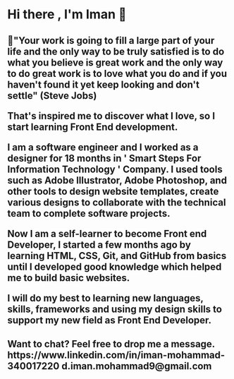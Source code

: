 <h1>Hi there , I'm Iman 👋</h1>

<h2>📖"Your work is going to fill a large part of your life and the only way to be truly satisfied is to do what you believe is great work and the only way to do great work is to love what you do and if you haven't found it yet keep looking and don't settle" (Steve Jobs)

That's inspired me to discover what I love, so I start learning Front End development.

I am a software engineer and I worked as a designer for 18 months in ' Smart Steps For Information Technology ' Company. I used tools such as Adobe Illustrator, Adobe Photoshop, and other tools to design website templates, create various designs to collaborate with the technical team to complete software projects.

Now I am a self-learner to become Front end Developer, I started a few months ago by learning HTML, CSS, Git, and GitHub from basics until I developed good knowledge which helped me to build basic websites.

I will do my best to learning new languages, skills, frameworks and using my design skills to support my new field as Front End Developer.

 </h2>

<h2>Want to chat? Feel free to drop me a message.
https://www.linkedin.com/in/iman-mohammad-340017220
d.iman.mohammad9@gmail.com</h2>
